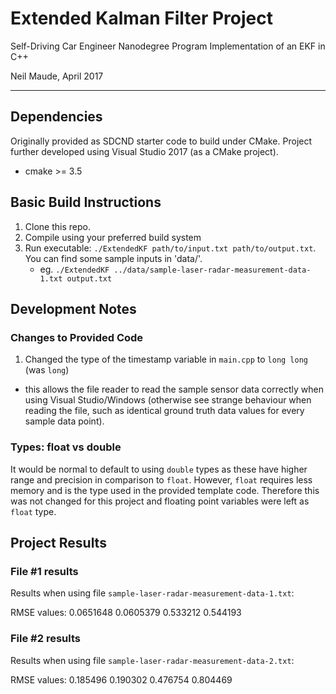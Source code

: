 # Extended Kalman Filter Project 
Self-Driving Car Engineer Nanodegree Program
Implementation of an EKF in C++

Neil Maude, April 2017

---

## Dependencies
Originally provided as SDCND starter code to build under CMake.
Project further developed using Visual Studio 2017 (as a CMake project).
* cmake >= 3.5

## Basic Build Instructions

1. Clone this repo.
2. Compile using your preferred build system 
3. Run executable: `./ExtendedKF path/to/input.txt path/to/output.txt`. You can find
   some sample inputs in 'data/'.
    - eg. `./ExtendedKF ../data/sample-laser-radar-measurement-data-1.txt output.txt`

## Development Notes

### Changes to Provided Code

1. Changed the type of the timestamp variable in `main.cpp` to `long long` (was `long`)
  - this allows the file reader to read the sample sensor data correctly when using
    Visual Studio/Windows (otherwise see strange behaviour when reading the file, 
    such as identical ground truth data values for every sample data point).

### Types: float vs double

It would be normal to default to using `double` types as these have higher range and 
precision in comparison to `float`.  However, `float` requires less memory and is the
type used in the provided template code.  Therefore this was not changed for this
project and floating point variables were left as `float` type.

## Project Results

### File #1 results
Results when using file `sample-laser-radar-measurement-data-1.txt`:

RMSE values:
0.0651648
0.0605379
0.533212
0.544193

### File #2 results
Results when using file `sample-laser-radar-measurement-data-2.txt`:

RMSE values:
0.185496
0.190302
0.476754
0.804469


